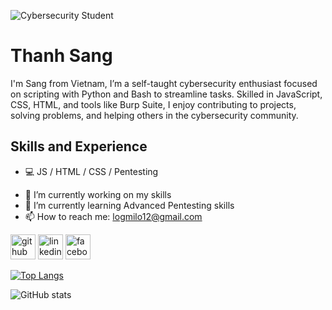 
![Cybersecurity Student](https://media.licdn.com/dms/image/D5616AQFJQZNMBpsM2g/profile-displaybackgroundimage-shrink_350_1400/0/1722927450837?e=1728518400&v=beta&t=V8MTwKYCUKi8pGQt7-i-m6E8CACftQi692Mdm_yLFtQ)

# Thanh Sang

I'm Sang from Vietnam, I’m a self-taught cybersecurity enthusiast focused on scripting with Python and Bash to streamline tasks. Skilled in JavaScript, CSS, HTML, and tools like Burp Suite, I enjoy contributing to projects, solving problems, and helping others in the cybersecurity community.

## Skills and Experience
* 💻 JS / HTML / CSS / Pentesting



- 🔭 I’m currently working on my skills 
- 🌱 I’m currently learning Advanced Pentesting skills 
- 📫 How to reach me: logmilo12@gmail.com 


[<img src='https://cdn.jsdelivr.net/npm/simple-icons@3.0.1/icons/github.svg' alt='github' height='40'>](https://github.com/logm1lo)  [<img src='https://cdn.jsdelivr.net/npm/simple-icons@3.0.1/icons/linkedin.svg' alt='linkedin' height='40'>](https://www.linkedin.com/in/lephuocthanhsang/)  [<img src='https://cdn.jsdelivr.net/npm/simple-icons@3.0.1/icons/facebook.svg' alt='facebook' height='40'>](https://www.facebook.com/sang.danghack)  

[![Top Langs](https://github-readme-stats.vercel.app/api/top-langs/?username=logm1lo)](https://github.com/anuraghazra/github-readme-stats)

![GitHub stats](https://github-readme-stats.vercel.app/api?username=logm1lo&show_icons=true)  

